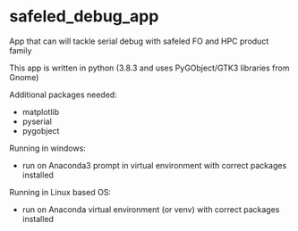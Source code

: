 # safeled_debug_app
App that can will tackle serial debug with safeled FO and HPC product family

This app is written in python (3.8.3 and uses PyGObject/GTK3 libraries from Gnome)

Additional packages needed:
- matplotlib
- pyserial
- pygobject

Running in windows:
- run on Anaconda3 prompt in virtual environment with correct packages installed

Running in Linux based OS:
- run on Anaconda virtual environment (or venv) with correct packages installed
